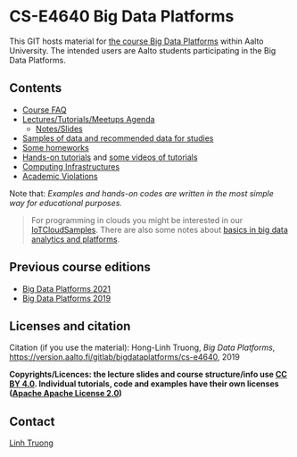 # CS-E4640 Big Data Platforms

This GIT hosts material for [the course Big Data Platforms](https://mycourses.aalto.fi/course/view.php?id=28200) within Aalto University. The intended users are Aalto students participating in the Big Data Platforms.

## Contents
 * [Course FAQ](../faq.md)
 * [Lectures/Tutorials/Meetups Agenda](schedule.md)
   - [Notes/Slides](lecturenotes/README.md)
 * [Samples of data and recommended data for studies](data/)
 * [Some homeworks](../homeworks/)
 * [Hands-on tutorials](../tutorials/) and [some videos of tutorials](https://aalto.cloud.panopto.eu/Panopto/Pages/Viewer.aspx?pid=abe8790b-7477-458f-88db-abf400b2264d)
 * [Computing Infrastructures](../computinginfrastructures.md)
 * [Academic Violations](../violations.md)

 Note that: *Examples and hands-on codes are written in the most simple way for educational purposes.*
> For programming in clouds you might be interested in our [IoTCloudSamples](https://github.com/rdsea/IoTCloudSamples/). There are also some notes about [basics in big data analytics and platforms](https://github.com/linhsolar/basicbigdata).

## Previous course editions
* [Big Data Platforms 2021](../2021/README.md)
* [Big Data Platforms 2019](../2019/README.md)

## Licenses and citation

Citation (if you use the material):
Hong-Linh Truong, *Big Data Platforms*, https://version.aalto.fi/gitlab/bigdataplatforms/cs-e4640, 2019

**Copyrights/Licences: the lecture slides and course structure/info use [CC BY 4.0](https://creativecommons.org/licenses/by/4.0/). Individual tutorials, code and examples have their own licenses ([Apache Apache License 2.0](https://www.apache.org/licenses/LICENSE-2.0))**


## Contact

[Linh Truong](https://users.aalto.fi/~truongh4/)
